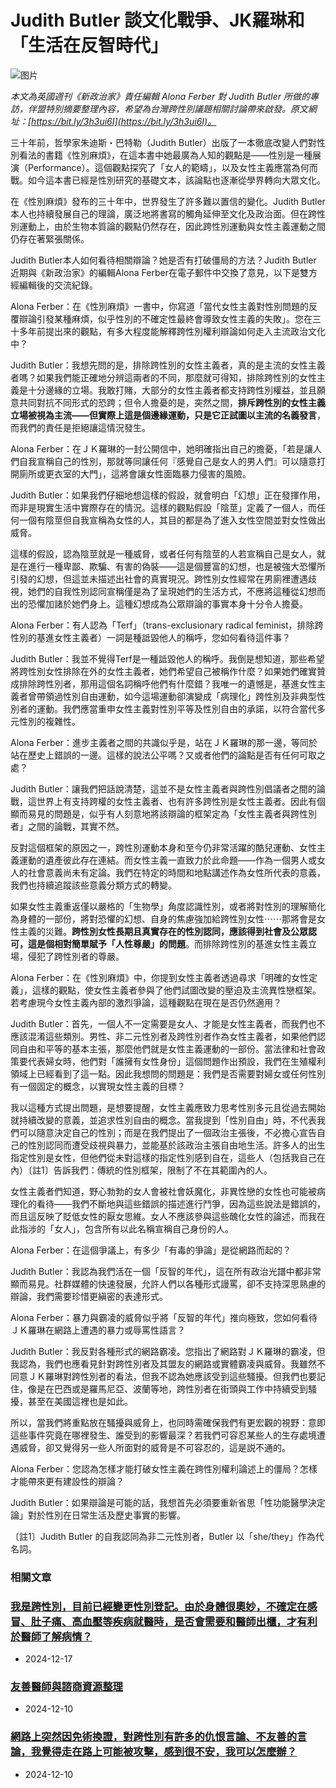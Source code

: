 # Judith Butler 談文化戰爭、JK羅琳和「生活在反智時代」

![图片](https://sp-ao.shortpixel.ai/client/to_webp,q_glossy,ret_img,w_1024,h_950/https://transgender.tapcpr.org/wp-content/uploads/2022/12/截圖-2022-12-22-下午6.14.01-1024x950.png)

_本文為英國週刊《新政治家》責任編輯 Alona Ferber 對 Judith Butler 所做的專訪，伴盟特別摘要整理內容，希望為台灣跨性別議題相關討論帶來啟發。原文網址：[https://bit.ly/3h3ui6I](https://bit.ly/3h3ui6I)。_

三十年前，哲學家朱迪斯・巴特勒（Judith Butler）出版了一本徹底改變人們對性別看法的書籍《性別麻煩》，在這本書中她最廣為人知的觀點是——性別是一種展演（Performance）。這個觀點探究了「女人的範疇」，以及女性主義應當為何而戰。如今這本書已經是性別研究的基礎文本，該論點也逐漸從學界轉向大眾文化。

在《性別麻煩》發布的三十年中，世界發生了許多難以置信的變化。Judith Butler 本人也持續發展自己的理論，廣泛地將書寫的觸角延伸至文化及政治面。但在跨性別運動上，由於生物本質論的觀點仍然存在，因此跨性別運動與女性主義運動之間仍存在著緊張關係。

Judith Butler本人如何看待相關辯論？她是否有打破僵局的方法？Judith Butler 近期與《新政治家》的編輯Alona Ferber在電子郵件中交換了意見，以下是雙方經編輯後的交流紀錄。

Alona Ferber：在《性別麻煩》一書中，你寫道「當代女性主義對性別問題的反覆辯論引發某種麻煩，似乎性別的不確定性最終會導致女性主義的失敗」。您在三十多年前提出來的觀點，有多大程度能解釋跨性別權利辯論如何走入主流政治文化中？

Judith Butler：我想先問的是，排除跨性別的女性主義者，真的是主流的女性主義者嗎？如果我們能正確地分辨這兩者的不同，那麼就可得知，排除跨性別的女性主義是十分邊緣的立場。我敢打賭，大部分的女性主義者都支持跨性別權益，並且願意共同對抗不同形式的恐跨；但令人擔憂的是，突然之間，**排斥跨性別的女性主義立場被視為主流——但實際上這是個邊緣運動，只是它正試圖以主流的名義發言**，而我們的責任是拒絕讓這情況發生。

Alona Ferber：在ＪＫ羅琳的一封公開信中，她明確指出自己的擔憂，「若是讓人們自我宣稱自己的性別，那就等同讓任何『感覺自己是女人的男人們』可以隨意打開廁所或更衣室的大門」，這將會讓女性面臨暴力侵害的風險。

Judith Butler：如果我們仔細地想這樣的假設，就會明白「幻想」正在發揮作用，而非是現實生活中實際存在的情況。這樣的觀點假設「陰莖」定義了一個人，而任何一個有陰莖但自我宣稱為女性的人，其目的都是為了進入女性空間並對女性做出威脅。

這樣的假設，認為陰莖就是一種威脅，或者任何有陰莖的人若宣稱自己是女人，就是在進行一種卑鄙、欺騙、有害的偽裝——這是個豐富的幻想，也是被強大恐懼所引發的幻想，但這並未描述出社會的真實現況。跨性別女性經常在男廁裡遭遇歧視，她們的自我性別認同宣稱僅是為了呈現她們的生活方式，不應將這種從幻想而出的恐懼加諸於她們身上。這種幻想成為公眾辯論的事實本身十分令人擔憂。

Alona Ferber：有人認為「Terf」（trans-exclusionary radical feminist，排除跨性別的基進女性主義者）一詞是種詆毀他人的稱呼，您如何看待這件事？

Judith Butler：我並不覺得Terf是一種詆毀他人的稱呼。我倒是想知道，那些希望將跨性別女性排除在外的女性主義者，她們希望自己被稱作什麼？如果她們確實贊成排除跨性別者，那用這個名詞稱呼他們有什麼錯？我唯一的遺憾是，基進女性主義者曾帶領過性別自由運動，如今這場運動卻演變成「病理化」跨性別及非典型性別者的運動。我們應當重申女性主義對性別平等及性別自由的承諾，以符合當代多元性別的複雜性。

Alona Ferber：進步主義者之間的共識似乎是，站在ＪＫ羅琳的那一邊，等同於站在歷史上錯誤的一邊。這樣的說法公平嗎？又或者他們的論點是否有任何可取之處？

Judith Butler：讓我們把話說清楚，這並不是女性主義者與跨性別倡議者之間的論戰，這世界上有支持跨權的女性主義者、也有許多跨性別是女性主義者。因此有個顯而易見的問題是，似乎有人刻意地將該辯論的框架定為「女性主義者與跨性別者」之間的論戰，其實不然。

反對這個框架的原因之一，跨性別運動本身和至今仍非常活躍的酷兒運動、女性主義運動的遺產彼此存在連結。而女性主義一直致力於此命題——作為一個男人或女人的社會意義尚未有定論。我們在特定的時間和地點講述作為女性所代表的意義，我們也持續追蹤該些意義分類方式的轉變。

如果女性主義重返僅以嚴格的「生物學」角度認識性別，或者將對性別的理解簡化為身體的一部份，將對恐懼的幻想、自身的焦慮強加給跨性別女性⋯⋯那將會是女性主義的災難。**跨性別女性長期且真實存在的性別認同，應該得到社會及公眾認可，這是個相對簡單賦予「人性尊嚴」的問題**。而排除跨性別的基進女性主義立場，侵犯了跨性別者的尊嚴。

Alona Ferber：在《性別麻煩》中，你提到女性主義者透過尋求「明確的女性定義」，這樣的觀點，使女性主義者參與了他們試圖改變的壓迫及主流異性戀框架。若考慮現今女性主義內部的激烈爭論，這種觀點在現在是否仍然適用？

Judith Butler：首先，一個人不一定需要是女人、才能是女性主義者，而我們也不應該混淆這些類別。男性、非二元性別者及跨性別者作為女性主義者，如果他們認同自由和平等的基本主張，那麼他們就是女性主義運動的一部份。當法律和社會政策要代表婦女時，他們對「誰擁有女性身份」這個問題作出預設，我們在生殖權利領域上已經看到了這一點。因此我想問的問題是：我們是否需要對婦女或任何性別有一個固定的概念，以實現女性主義的目標？

我以這種方式提出問題，是想要提醒，女性主義應致力思考性別多元且從過去開始就持續改變的意義，並追求性別自由的概念。當我提到「性別自由」時，不代表我們可以隨意決定自己的性別；而是在我們提出了一個政治主張後，不必擔心宣告自己的性別認同而遭受歧視與暴力，並能基於該政治主張自由地生活。許多人的出生指定性別是女性，但他們從未對這樣的指定性別感到自在，這些人（包括我自己在內）〔註1〕告訴我們：傳統的性別框架，限制了不在其範圍內的人。

女性主義者們知道，野心勃勃的女人會被社會妖魔化，非異性戀的女性也可能被病理化的看待——我們不斷地與這些錯誤的描述進行鬥爭，因為這些說法是錯誤的，而且這反映了貶低女性的厭女思維。女人不應該參與這些醜化女性的論述，而我在此指涉的「女人」，包含所有以此名稱宣稱自己身份的人。

Alona Ferber：在這個爭議上，有多少「有毒的爭論」是從網路而起的？

Judith Butler：我認為我們活在一個「反智的年代」，這在所有政治光譜中都非常顯而易見。社群媒體的快速發展，允許人們以各種形式謾罵，卻不支持深思熟慮的辯論，我們需要珍惜更縝密的表達形式。

Alona Ferber：暴力與霸凌的威脅似乎將「反智的年代」推向極致，您如何看待ＪＫ羅琳在網路上遭遇的暴力或辱罵性語言？

Judith Butler：我反對各種形式的網路霸凌。您指出了網路對ＪＫ羅琳的霸凌，但我認為，我們也應看見針對跨性別者及其盟友的網路或實體霸凌與威脅。我雖然不同意ＪＫ羅琳對跨性別者的看法，但我不認為她應該受到這些騷擾。但我們也要記住，像是在巴西或是羅馬尼亞、波蘭等地，跨性別者在街頭與工作中持續受到騷擾，甚至在美國這裡也是如此。

所以，當我們將重點放在騷擾與威脅上，也同時需確保我們有更宏觀的視野：意即這些事件究竟在哪裡發生、誰受到的影響最深？若我們可容忍某些人的生存處境遭遇威脅，卻又覺得另一些人所面對的威脅是不可容忍的，這是説不通的。

Alona Ferber：您認為怎樣才能打破女性主義在跨性別權利論述上的僵局？怎樣才能帶來更有建設性的辯論？

Judith Butler：如果辯論是可能的話，我想首先必須要重新省思「性功能醫學決定論」對於性別在日常生活及歷史事實的影響。

〔註1〕Judith Butler 的自我認同為非二元性別者，Butler 以「she/they」作為代名詞。

### 相關文章

### [我是跨性別，目前已經變更性別登記。由於身體很奧妙，不確定在感冒、肚子痛、高血壓等疾病就醫時，是否會需要和醫師出櫃，才有利於醫師了解病情？](https://transgender.tapcpr.org/archives/11714)

-   2024-12-17

### [友善醫師與諮商資源整理](https://transgender.tapcpr.org/archives/11189)

-   2024-12-10

### [網路上突然因免術換證，對跨性別有許多的仇恨言論、不友善的言論，我覺得走在路上可能被攻擊，感到很不安，我可以怎麼辦？](https://transgender.tapcpr.org/archives/11172)

-   2024-12-10